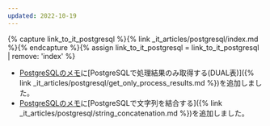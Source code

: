 ```yaml
---
updated: 2022-10-19
---
```

{% capture link_to_it_postgresql %}{% link _it_articles/postgresql/index.md %}{% endcapture %}{% assign link_to_it_postgresql = link_to_it_postgresql | remove: 'index' %}

- [PostgreSQLのメモ]({{link_to_it_postgresql}})に[PostgreSQLで処理結果のみ取得する(DUAL表)]({% link _it_articles/postgresql/get_only_process_results.md %})を追加しました。
- [PostgreSQLのメモ]({{link_to_it_postgresql}})に[PostgreSQLで文字列を結合する]({% link _it_articles/postgresql/string_concatenation.md %})を追加しました。